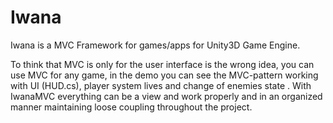 Iwana
=====



Iwana is a MVC Framework for games/apps for Unity3D Game Engine.

To think that MVC is only for the user interface is the wrong idea, you can use MVC for any game, in the demo you can see the MVC-pattern working with UI (HUD.cs), player system lives and change of enemies state . With IwanaMVC everything can be a view and work properly and in an organized manner maintaining loose coupling throughout the project.

